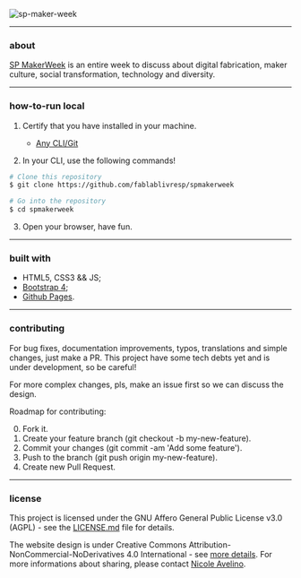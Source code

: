 ![sp-maker-week](https://scontent.fcgh4-1.fna.fbcdn.net/v/t1.0-9/40457549_206369736753721_5084661135756492800_n.png?_nc_cat=0&_nc_eui2=AeEcsuCFc2YfPjUTUxhBD9MbDkDsvG88bzPcJYgHuO6pk53SK7BrhoVGnP7x18VWODzArCMpRmX4tcTg9MkpelpxPsPWTwZ2tWeuIwu6_UF98w&oh=7ebb41a1d752c123fbd1a5f8d1bd6894&oe=5C2D9EB9)

---

### about 

[SP MakerWeek](https://fablablivresp.github.io/spmakerweek) is an entire week to discuss about digital fabrication, maker culture, social transformation, technology and diversity.

---

### how-to-run local

1. Certify that you have installed in your machine.
	- [Any CLI/Git](https://git-for-windows.github.io/)

2. In your CLI, use the following commands!

```bash
# Clone this repository
$ git clone https://github.com/fablablivresp/spmakerweek

# Go into the repository
$ cd spmakerweek

```

3. Open your browser, have fun.

---

### built with

- HTML5, CSS3 && JS;
- [Bootstrap 4](https://getbootstrap.com/);
- [Github Pages](https://pages.github.com/).

---

### contributing

For bug fixes, documentation improvements, typos, translations and simple changes, just make a PR. This project have some tech debts yet and is under development, so be careful! <br/>

For more complex changes, pls, make an issue first so we can discuss the design. <br/>

Roadmap for contributing: </br>

0. Fork it.
1. Create your feature branch (git checkout -b my-new-feature).
2. Commit your changes (git commit -am 'Add some feature').
3. Push to the branch (git push origin my-new-feature).
4. Create new Pull Request.

---

### license 

This project is licensed under the GNU Affero General Public License v3.0 (AGPL) - see the [LICENSE.md](https://github.com/fablablivresp/spmakerweekblob/master/LICENSE) file for details. </br>

The website design is under Creative Commons Attribution-NonCommercial-NoDerivatives 4.0 International - see [more details](https://creativecommons.org/licenses/by-nc-nd/4.0/legalcode). For more informations about sharing, please contact [Nicole Avelino](https://www.behance.net/NicoleAvelino).